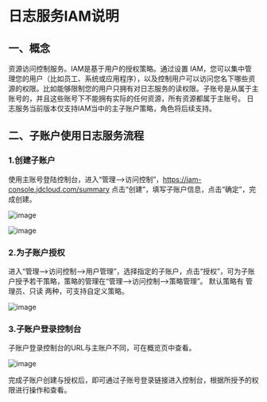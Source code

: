 # 日志服务IAM说明

## 一、概念

资源访问控制服务。IAM是基于用户的授权策略。通过设置 IAM，您可以集中管理您的用户（比如员工、系统或应用程序），以及控制用户可以访问您名下哪些资源的权限。比如能够限制您的用户只拥有对日志服务的读权限。子账号是从属于主账号的，并且这些账号下不能拥有实际的任何资源，所有资源都属于主账号。 
日志服务当前版本仅支持IAM当中的主子账户策略，角色将后续支持。

## 二、子账户使用日志服务流程

### 1.创建子账户

使用主账号登陆控制台，进入“管理—>访问控制”，https://iam-console.jdcloud.com/summary
点击“创建”，填写子账户信息，点击“确定”，完成创建。

![image](https://raw.githubusercontent.com/jdcloudcom/cn/zhangwenjie-only/image/LogService/LogserviceIAM/LS01.png)

![image](https://raw.githubusercontent.com/jdcloudcom/cn/zhangwenjie-only/image/LogService/LogserviceIAM/LS02.png)

### 2.为子账户授权

进入“管理-->访问控制-->用户管理”，选择指定的子账户，点击“授权”，可为子账户授予若干策略，策略的管理在“管理-->访问控制-->策略管理”。
默认策略有 管理员、只读 两种，可支持自定义策略。

![image](https://raw.githubusercontent.com/jdcloudcom/cn/zhangwenjie-only/image/LogService/LogserviceIAM/LS03.png)

### 3.子账户登录控制台

子账户登录控制台的URL与主账户不同，可在概览页中查看。

![image](https://raw.githubusercontent.com/jdcloudcom/cn/zhangwenjie-only/image/LogService/LogserviceIAM/LS04.png)

完成子账户创建与授权后，即可通过子账号登录链接进入控制台，根据所授予的权限进行操作和查看。
